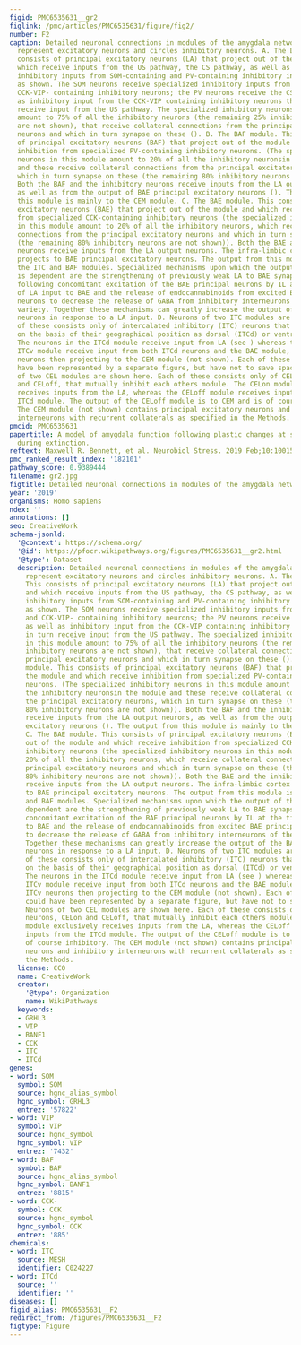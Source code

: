 ```yaml
---
figid: PMC6535631__gr2
figlink: /pmc/articles/PMC6535631/figure/fig2/
number: F2
caption: Detailed neuronal connections in modules of the amygdala network. Triangles
  represent excitatory neurons and circles inhibitory neurons. A. The LA module. This
  consists of principal excitatory neurons (LA) that project out of the module, and
  which receive inputs from the US pathway, the CS pathway, as well as specialized
  inhibitory inputs from SOM-containing and PV-containing inhibitory interneurons
  as shown. The SOM neurons receive specialized inhibitory inputs from both PV- and
  CCK-VIP- containing inhibitory neurons; the PV neurons receive the CS input as well
  as inhibitory input from the CCK-VIP containing inhibitory neurons that in turn
  receive input from the US pathway. The specialized inhibitory neurons in this module
  amount to 75% of all the inhibitory neurons (the remaining 25% inhibitory neurons
  are not shown), that receive collateral connections from the principal excitatory
  neurons and which in turn synapse on these (). B. The BAF module. This consists
  of principal excitatory neurons (BAF) that project out of the module and which receive
  inhibition from specialized PV-containing inhibitory neurons. (The specialized inhibitory
  neurons in this module amount to 20% of all the inhibitory neuronsin the module
  and these receive collateral connections from the principal excitatory neurons,
  which in turn synapse on these (the remaining 80% inhibitory neurons are not shown)).
  Both the BAF and the inhibitory neurons receive inputs from the LA output neurons,
  as well as from the output of BAE principal excitatory neurons (). The output from
  this module is mainly to the CEM module. C. The BAE module. This consists of principal
  excitatory neurons (BAE) that project out of the module and which receive inhibition
  from specialized CCK-containing inhibitory neurons (the specialized inhibitory neurons
  in this module amount to 20% of all the inhibitory neurons, which receive collateral
  connections from the principal excitatory neurons and which in turn synapse on these
  (the remaining 80% inhibitory neurons are not shown)). Both the BAE and the inhibitory
  neurons receive inputs from the LA output neurons. The infra-limbic cortex (IL)
  projects to BAE principal excitatory neurons. The output from this module is to
  the ITC and BAF modules. Specialized mechanisms upon which the output of this module
  is dependent are the strengthening of previously weak LA to BAE synapses by LTP
  following concomitant excitation of the BAE principal neurons by IL at the time
  of LA input to BAE and the release of endocannabinoids from excited BAE principal
  neurons to decrease the release of GABA from inhibitory interneurons of the CCK
  variety. Together these mechanisms can greatly increase the output of the BAE principal
  neurons in response to a LA input. D. Neurons of two ITC modules are shown. Each
  of these consists only of intercalated inhibitory (ITC) neurons that are distinguished
  on the basis of their geographical position as dorsal (ITCd) or ventral (ITCv).
  The neurons in the ITCd module receive input from LA (see ) whereas those in the
  ITCv module receive input from both ITCd neurons and the BAE module, with the ITCv
  neurons then projecting to the CEM module (not shown). Each of these modules could
  have been represented by a separate figure, but have not to save space E. Neurons
  of two CEL modules are shown here. Each of these consists only of CEL neurons, CELon
  and CELoff, that mutually inhibit each others module. The CELon module exclusively
  receives inputs from the LA, whereas the CELoff module receives inputs from the
  ITCd module. The output of the CELoff module is to CEM and is of course inhibitory.
  The CEM module (not shown) contains principal excitatory neurons and inhibitory
  interneurons with recurrent collaterals as specified in the Methods.
pmcid: PMC6535631
papertitle: A model of amygdala function following plastic changes at specific synapses
  during extinction.
reftext: Maxwell R. Bennett, et al. Neurobiol Stress. 2019 Feb;10:100159.
pmc_ranked_result_index: '182101'
pathway_score: 0.9389444
filename: gr2.jpg
figtitle: Detailed neuronal connections in modules of the amygdala network
year: '2019'
organisms: Homo sapiens
ndex: ''
annotations: []
seo: CreativeWork
schema-jsonld:
  '@context': https://schema.org/
  '@id': https://pfocr.wikipathways.org/figures/PMC6535631__gr2.html
  '@type': Dataset
  description: Detailed neuronal connections in modules of the amygdala network. Triangles
    represent excitatory neurons and circles inhibitory neurons. A. The LA module.
    This consists of principal excitatory neurons (LA) that project out of the module,
    and which receive inputs from the US pathway, the CS pathway, as well as specialized
    inhibitory inputs from SOM-containing and PV-containing inhibitory interneurons
    as shown. The SOM neurons receive specialized inhibitory inputs from both PV-
    and CCK-VIP- containing inhibitory neurons; the PV neurons receive the CS input
    as well as inhibitory input from the CCK-VIP containing inhibitory neurons that
    in turn receive input from the US pathway. The specialized inhibitory neurons
    in this module amount to 75% of all the inhibitory neurons (the remaining 25%
    inhibitory neurons are not shown), that receive collateral connections from the
    principal excitatory neurons and which in turn synapse on these (). B. The BAF
    module. This consists of principal excitatory neurons (BAF) that project out of
    the module and which receive inhibition from specialized PV-containing inhibitory
    neurons. (The specialized inhibitory neurons in this module amount to 20% of all
    the inhibitory neuronsin the module and these receive collateral connections from
    the principal excitatory neurons, which in turn synapse on these (the remaining
    80% inhibitory neurons are not shown)). Both the BAF and the inhibitory neurons
    receive inputs from the LA output neurons, as well as from the output of BAE principal
    excitatory neurons (). The output from this module is mainly to the CEM module.
    C. The BAE module. This consists of principal excitatory neurons (BAE) that project
    out of the module and which receive inhibition from specialized CCK-containing
    inhibitory neurons (the specialized inhibitory neurons in this module amount to
    20% of all the inhibitory neurons, which receive collateral connections from the
    principal excitatory neurons and which in turn synapse on these (the remaining
    80% inhibitory neurons are not shown)). Both the BAE and the inhibitory neurons
    receive inputs from the LA output neurons. The infra-limbic cortex (IL) projects
    to BAE principal excitatory neurons. The output from this module is to the ITC
    and BAF modules. Specialized mechanisms upon which the output of this module is
    dependent are the strengthening of previously weak LA to BAE synapses by LTP following
    concomitant excitation of the BAE principal neurons by IL at the time of LA input
    to BAE and the release of endocannabinoids from excited BAE principal neurons
    to decrease the release of GABA from inhibitory interneurons of the CCK variety.
    Together these mechanisms can greatly increase the output of the BAE principal
    neurons in response to a LA input. D. Neurons of two ITC modules are shown. Each
    of these consists only of intercalated inhibitory (ITC) neurons that are distinguished
    on the basis of their geographical position as dorsal (ITCd) or ventral (ITCv).
    The neurons in the ITCd module receive input from LA (see ) whereas those in the
    ITCv module receive input from both ITCd neurons and the BAE module, with the
    ITCv neurons then projecting to the CEM module (not shown). Each of these modules
    could have been represented by a separate figure, but have not to save space E.
    Neurons of two CEL modules are shown here. Each of these consists only of CEL
    neurons, CELon and CELoff, that mutually inhibit each others module. The CELon
    module exclusively receives inputs from the LA, whereas the CELoff module receives
    inputs from the ITCd module. The output of the CELoff module is to CEM and is
    of course inhibitory. The CEM module (not shown) contains principal excitatory
    neurons and inhibitory interneurons with recurrent collaterals as specified in
    the Methods.
  license: CC0
  name: CreativeWork
  creator:
    '@type': Organization
    name: WikiPathways
  keywords:
  - GRHL3
  - VIP
  - BANF1
  - CCK
  - ITC
  - ITCd
genes:
- word: SOM
  symbol: SOM
  source: hgnc_alias_symbol
  hgnc_symbol: GRHL3
  entrez: '57822'
- word: VIP
  symbol: VIP
  source: hgnc_symbol
  hgnc_symbol: VIP
  entrez: '7432'
- word: BAF
  symbol: BAF
  source: hgnc_alias_symbol
  hgnc_symbol: BANF1
  entrez: '8815'
- word: CCK-
  symbol: CCK
  source: hgnc_symbol
  hgnc_symbol: CCK
  entrez: '885'
chemicals:
- word: ITC
  source: MESH
  identifier: C024227
- word: ITCd
  source: ''
  identifier: ''
diseases: []
figid_alias: PMC6535631__F2
redirect_from: /figures/PMC6535631__F2
figtype: Figure
---
```

